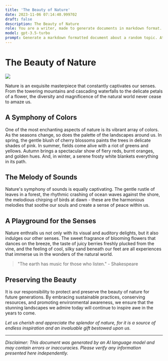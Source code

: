 ```yaml
---
title: 'The Beauty of Nature'
date: 2023-11-06 07:14:40.999702
draft: false
description: The Beauty of Nature
role: You are a writer, made to generate documents in markdown format. It is very important that all of the documents you generate are in valid markdown format.
model: gpt-3.5-turbo
prompt: Generate a markdown formatted document about a random topic. At the bottom, include a disclaimer explaining that the document was generated by you. The first line of the document should be the title. Make sure that the entire document is in proper markdown format, using a mix of various tags to make the document visually appealing.
---
```


# The Beauty of Nature

![](https://www.example.com/nature.jpg)

Nature is an exquisite masterpiece that constantly captivates our senses. From the towering mountains and cascading waterfalls to the delicate petals of a flower, the diversity and magnificence of the natural world never cease to amaze us.

## A Symphony of Colors

One of the most enchanting aspects of nature is its vibrant array of colors. As the seasons change, so does the palette of the landscapes around us. In spring, the gentle blush of cherry blossoms paints the trees in delicate shades of pink. In summer, fields come alive with a riot of greens and yellows. Autumn brings a spectacular show of fiery reds, burnt oranges, and golden hues. And, in winter, a serene frosty white blankets everything in its path.

## The Melody of Sounds

Nature's symphony of sounds is equally captivating. The gentle rustle of leaves in a forest, the rhythmic crashing of ocean waves against the shore, the melodious chirping of birds at dawn - these are the harmonious melodies that soothe our souls and create a sense of peace within us.

## A Playground for the Senses

Nature enthralls us not only with its visual and auditory delights, but it also indulges our other senses. The sweet fragrance of blooming flowers that dances on the breeze, the taste of juicy berries freshly plucked from the vine, and the feeling of cool, silky sand beneath our feet are all experiences that immerse us in the wonders of the natural world.

> "The earth has music for those who listen." - Shakespeare

## Preserving the Beauty

It is our responsibility to protect and preserve the beauty of nature for future generations. By embracing sustainable practices, conserving resources, and promoting environmental awareness, we ensure that the stunning landscapes we admire today will continue to inspire awe in the years to come.

*Let us cherish and appreciate the splendor of nature, for it is a source of endless inspiration and an invaluable gift bestowed upon us.*

---

*Disclaimer: This document was generated by an AI language model and may contain errors or inaccuracies. Please verify any information presented here independently.*